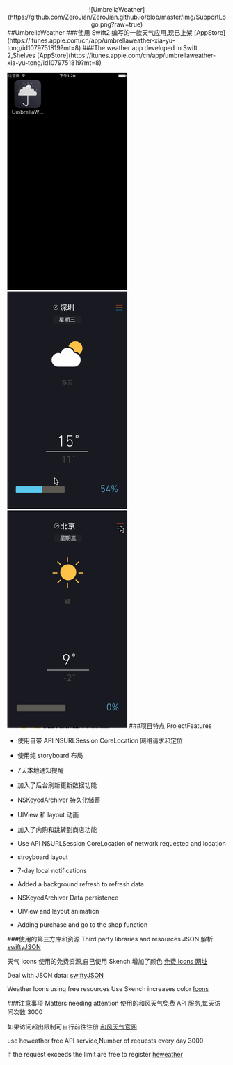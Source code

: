 <center>
![UmbrellaWeather](https://github.com/ZeroJian/ZeroJian.github.io/blob/master/img/SupportLogo.png?raw=true)
</center>
##UmbrellaWeather
###使用 Swift2 编写的一款天气应用,现已上架 [AppStore](https://itunes.apple.com/cn/app/umbrellaweather-xia-yu-tong/id1079751819?mt=8)
###The weather app developed in Swift 2,Shelves [AppStore](https://itunes.apple.com/cn/app/umbrellaweather-xia-yu-tong/id1079751819?mt=8)


![launch](https://github.com/ZeroJian/ZeroJian.github.io/blob/master/img/launch.gif?raw=true)
![addCity](https://github.com/ZeroJian/ZeroJian.github.io/blob/master/img/cityView.gif?raw=true)
![support](https://github.com/ZeroJian/ZeroJian.github.io/blob/master/img/supportView.gif?raw=true)
###项目特点 ProjectFeatures
- 使用自带 API NSURLSession CoreLocation 网络请求和定位
- 使用纯 storyboard 布局
- 7天本地通知提醒
- 加入了后台刷新更新数据功能
- NSKeyedArchiver 持久化储蓄
- UIView 和 layout 动画
- 加入了内购和跳转到商店功能

- Use API NSURLSession CoreLocation of network requested and location
- stroyboard layout
- 7-day local notifications
- Added a background refresh to refresh data
- NSKeyedArchiver Data persistence
- UIView and layout animation
- Adding purchase and go to the shop function


###使用的第三方库和资源 Third party libraries and resources
JSON 解析: [swiftyJSON](https://github.com/SwiftyJSON/SwiftyJSON)

天气 Icons 使用的免费资源,自己使用 Skench 增加了颜色 [免费 Icons 网址](http://sm-artists.com/?page_id=925)

Deal with JSON data: [swiftyJSON](https://github.com/SwiftyJSON/SwiftyJSON)

Weather Icons using free resources Use Skench increases color [Icons](http://sm-artists.com/?page_id=925)

###注意事项 Matters needing attention
使用的和风天气免费 API 服务,每天访问次数 3000

如果访问超出限制可自行前往注册 [和风天气官网](http://www.heweather.com)

use heweather free API service,Number of requests every day 3000

If the request exceeds the limit are free to register [heweather](http://www.heweather.com)
